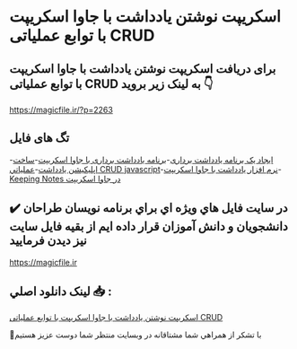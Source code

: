 # اسکریپت نوشتن یادداشت با جاوا اسکریپت با توابع عملیاتی CRUD

## برای دریافت اسکریپت نوشتن یادداشت با جاوا اسکریپت با توابع عملیاتی CRUD به لینک زیر بروید 👇

https://magicfile.ir/?p=2263

## تگ های فایل

-[ایجاد یک برنامه یادداشت برداری](https://magicfile.ir/product/%d8%a7%d8%b3%da%a9%d8%b1%db%8c%d9%be%d8%aa-%d9%86%d9%88%d8%b4%d8%aa%d9%86%db%8c%d8%a7%d8%af%d8%af%d8%a7%d8%b4%d8%aa-%d8%a8%d8%a7-%d8%ac%d8%a7%d9%88%d8%a7-%d8%a7%d8%b3%da%a9%d8%b1%db%8c%d9%be%d8%aa/)-[برنامه یادداشت برداری با جاوا اسکریپت](https://magicfile.ir/product/%d8%a7%d8%b3%da%a9%d8%b1%db%8c%d9%be%d8%aa-%d9%86%d9%88%d8%b4%d8%aa%d9%86%db%8c%d8%a7%d8%af%d8%af%d8%a7%d8%b4%d8%aa-%d8%a8%d8%a7-%d8%ac%d8%a7%d9%88%d8%a7-%d8%a7%d8%b3%da%a9%d8%b1%db%8c%d9%be%d8%aa/)-[ساخت اپلیکیشن یادداشت](https://magicfile.ir/product/%d8%a7%d8%b3%da%a9%d8%b1%db%8c%d9%be%d8%aa-%d9%86%d9%88%d8%b4%d8%aa%d9%86%db%8c%d8%a7%d8%af%d8%af%d8%a7%d8%b4%d8%aa-%d8%a8%d8%a7-%d8%ac%d8%a7%d9%88%d8%a7-%d8%a7%d8%b3%da%a9%d8%b1%db%8c%d9%be%d8%aa/)-[عملياتي CRUD javascript](https://magicfile.ir/product/%d8%a7%d8%b3%da%a9%d8%b1%db%8c%d9%be%d8%aa-%d9%86%d9%88%d8%b4%d8%aa%d9%86%db%8c%d8%a7%d8%af%d8%af%d8%a7%d8%b4%d8%aa-%d8%a8%d8%a7-%d8%ac%d8%a7%d9%88%d8%a7-%d8%a7%d8%b3%da%a9%d8%b1%db%8c%d9%be%d8%aa/)-[نرم افزار یادداشت با جاوا اسکریپت](https://magicfile.ir/product/%d8%a7%d8%b3%da%a9%d8%b1%db%8c%d9%be%d8%aa-%d9%86%d9%88%d8%b4%d8%aa%d9%86%db%8c%d8%a7%d8%af%d8%af%d8%a7%d8%b4%d8%aa-%d8%a8%d8%a7-%d8%ac%d8%a7%d9%88%d8%a7-%d8%a7%d8%b3%da%a9%d8%b1%db%8c%d9%be%d8%aa/)-[Keeping Notes در جاوا اسکريپت](https://magicfile.ir/product/%d8%a7%d8%b3%da%a9%d8%b1%db%8c%d9%be%d8%aa-%d9%86%d9%88%d8%b4%d8%aa%d9%86%db%8c%d8%a7%d8%af%d8%af%d8%a7%d8%b4%d8%aa-%d8%a8%d8%a7-%d8%ac%d8%a7%d9%88%d8%a7-%d8%a7%d8%b3%da%a9%d8%b1%db%8c%d9%be%d8%aa/)

## ✔️ در سايت فايل هاي ويژه اي براي برنامه نويسان طراحان دانشجويان و دانش آموزان قرار داده ايم از بقيه فايل سايت نيز ديدن فرماييد

https://magicfile.ir


## لينک دانلود اصلي 📥 :

[اسکریپت نوشتن یادداشت با جاوا اسکریپت با توابع عملیاتی CRUD](https://magicfile.ir/product/%d8%a7%d8%b3%da%a9%d8%b1%db%8c%d9%be%d8%aa-%d9%86%d9%88%d8%b4%d8%aa%d9%86%db%8c%d8%a7%d8%af%d8%af%d8%a7%d8%b4%d8%aa-%d8%a8%d8%a7-%d8%ac%d8%a7%d9%88%d8%a7-%d8%a7%d8%b3%da%a9%d8%b1%db%8c%d9%be%d8%aa/) 


🙏با تشکر از همراهي شما مشتاقانه در وبسایت منتظر شما دوست عزیز هستیم

